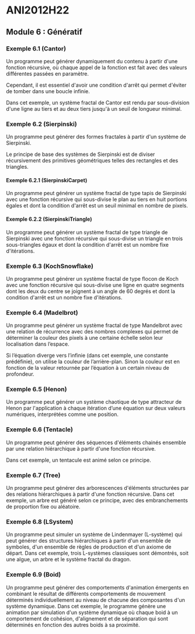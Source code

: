 # ANI2012H22

## Module 6 : Génératif

### Exemple 6.1 (Cantor)

Un programme peut générer dynamiquement du contenu à partir d'une fonction récursive, où chaque appel de la fonction est fait avec des valeurs différentes passées en paramètre.

Cependant, il est essentiel d'avoir une condition d'arrêt qui permet d'éviter de tomber dans une boucle infinie.

Dans cet exemple, un système fractal de Cantor est rendu par sous-division d'une ligne au tiers et au deux tiers jusqu'à un seuil de longueur minimal.

### Exemple 6.2 (Sierpinski)

Un programme peut générer des formes fractales à partir d'un système de Sierpinski.

Le principe de base des systèmes de Sierpinski est de diviser récursivement des primitives géométriques telles des rectangles et des triangles.

#### Exemple 6.2.1 (SierpinskiCarpet)

Un programme peut générer un système fractal de type tapis de Sierpinski avec une fonction récursive qui sous-divise le plan au tiers en huit portions égales et dont la condition d'arrêt est un seuil minimal en nombre de pixels.

#### Exemple 6.2.2 (SierpinskiTriangle)

Un programme peut générer un système fractal de type triangle de Sierpinski avec une fonction récursive qui sous-divise un triangle en trois sous-triangles égaux et dont la condition d'arrêt est un nombre fixe d'itérations.

### Exemple 6.3 (KochSnowflake)

Un programme peut générer un système fractal de type flocon de Koch avec une fonction récursive qui sous-divise une ligne en quatre segments dont les deux du centre se joignent à un angle de 60 degrés et dont la condition d'arrêt est un nombre fixe d'itérations.

### Exemple 6.4 (Madelbrot)

Un programme peut générer un système fractal de type Mandelbrot avec une relation de récurrence avec des nombres complexes qui permet de déterminer la couleur des pixels à une certaine échelle selon leur localisation dans l’espace.

Si l’équation diverge vers l’infinie (dans cet exemple, une constante prédéfinie), on utilise la couleur de l’arrière-plan. Sinon la couleur est en fonction de la valeur retournée par l’équation à un certain niveau de profondeur.

### Exemple 6.5 (Henon)

Un programme peut générer un système chaotique de type attracteur de Henon par l'application à chaque itération d’une équation sur deux valeurs numériques, interprétées comme une position.

### Exemple 6.6 (Tentacle)

Un programme peut générer des séquences d'éléments chainés ensemble par une relation hiérarchique à partir d'une fonction récursive. 

Dans cet exemple, un tentacule est animé selon ce principe.

### Exemple 6.7 (Tree)

Un programme peut générer des arborescences d'éléments structurées par des relations hiérarchiques à partir d'une fonction récursive. Dans cet exemple, un arbre est généré selon ce principe, avec des embranchements de proportion fixe ou aléatoire.

### Exemple 6.8 (LSystem)

Un programme peut simuler un système de Lindenmayer (L-système) qui peut générer des structures hiérarchiques à partir d'un ensemble de symboles, d'un ensemble de règles de production et d'un axiome de départ. Dans cet exemple, trois L-systèmes classiques sont démontrés, soit une algue, un arbre et le système fractal du dragon.

### Exemple 6.9 (Boid)

Un programme peut générer des comportements d'animation émergents en combinant le résultat de différents comportements de mouvement déterminés individuellement au niveau de chacune des composantes d'un système dynamique. Dans cet exemple, le programme génère une animation par simulation d'un système dynamique où chaque boid à un comportement de cohésion, d'alignement et de séparation qui sont déterminés en fonction des autres boids à sa proximité.
